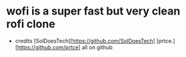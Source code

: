 # wofi is a super fast but very clean rofi clone
- credits [SolDoesTech][https://github.com/SolDoesTech] [prtce.][https://github.com/prtce] all on github
